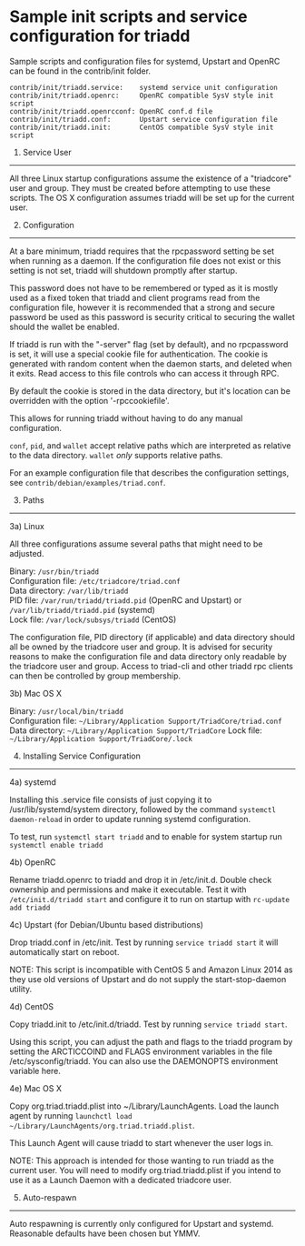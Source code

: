 Sample init scripts and service configuration for triadd
==========================================================

Sample scripts and configuration files for systemd, Upstart and OpenRC
can be found in the contrib/init folder.

    contrib/init/triadd.service:    systemd service unit configuration
    contrib/init/triadd.openrc:     OpenRC compatible SysV style init script
    contrib/init/triadd.openrcconf: OpenRC conf.d file
    contrib/init/triadd.conf:       Upstart service configuration file
    contrib/init/triadd.init:       CentOS compatible SysV style init script

1. Service User
---------------------------------

All three Linux startup configurations assume the existence of a "triadcore" user
and group.  They must be created before attempting to use these scripts.
The OS X configuration assumes triadd will be set up for the current user.

2. Configuration
---------------------------------

At a bare minimum, triadd requires that the rpcpassword setting be set
when running as a daemon.  If the configuration file does not exist or this
setting is not set, triadd will shutdown promptly after startup.

This password does not have to be remembered or typed as it is mostly used
as a fixed token that triadd and client programs read from the configuration
file, however it is recommended that a strong and secure password be used
as this password is security critical to securing the wallet should the
wallet be enabled.

If triadd is run with the "-server" flag (set by default), and no rpcpassword is set,
it will use a special cookie file for authentication. The cookie is generated with random
content when the daemon starts, and deleted when it exits. Read access to this file
controls who can access it through RPC.

By default the cookie is stored in the data directory, but it's location can be overridden
with the option '-rpccookiefile'.

This allows for running triadd without having to do any manual configuration.

`conf`, `pid`, and `wallet` accept relative paths which are interpreted as
relative to the data directory. `wallet` *only* supports relative paths.

For an example configuration file that describes the configuration settings,
see `contrib/debian/examples/triad.conf`.

3. Paths
---------------------------------

3a) Linux

All three configurations assume several paths that might need to be adjusted.

Binary:              `/usr/bin/triadd`  
Configuration file:  `/etc/triadcore/triad.conf`  
Data directory:      `/var/lib/triadd`  
PID file:            `/var/run/triadd/triadd.pid` (OpenRC and Upstart) or `/var/lib/triadd/triadd.pid` (systemd)  
Lock file:           `/var/lock/subsys/triadd` (CentOS)  

The configuration file, PID directory (if applicable) and data directory
should all be owned by the triadcore user and group.  It is advised for security
reasons to make the configuration file and data directory only readable by the
triadcore user and group.  Access to triad-cli and other triadd rpc clients
can then be controlled by group membership.

3b) Mac OS X

Binary:              `/usr/local/bin/triadd`  
Configuration file:  `~/Library/Application Support/TriadCore/triad.conf`  
Data directory:      `~/Library/Application Support/TriadCore`
Lock file:           `~/Library/Application Support/TriadCore/.lock`

4. Installing Service Configuration
-----------------------------------

4a) systemd

Installing this .service file consists of just copying it to
/usr/lib/systemd/system directory, followed by the command
`systemctl daemon-reload` in order to update running systemd configuration.

To test, run `systemctl start triadd` and to enable for system startup run
`systemctl enable triadd`

4b) OpenRC

Rename triadd.openrc to triadd and drop it in /etc/init.d.  Double
check ownership and permissions and make it executable.  Test it with
`/etc/init.d/triadd start` and configure it to run on startup with
`rc-update add triadd`

4c) Upstart (for Debian/Ubuntu based distributions)

Drop triadd.conf in /etc/init.  Test by running `service triadd start`
it will automatically start on reboot.

NOTE: This script is incompatible with CentOS 5 and Amazon Linux 2014 as they
use old versions of Upstart and do not supply the start-stop-daemon utility.

4d) CentOS

Copy triadd.init to /etc/init.d/triadd. Test by running `service triadd start`.

Using this script, you can adjust the path and flags to the triadd program by
setting the ARCTICCOIND and FLAGS environment variables in the file
/etc/sysconfig/triadd. You can also use the DAEMONOPTS environment variable here.

4e) Mac OS X

Copy org.triad.triadd.plist into ~/Library/LaunchAgents. Load the launch agent by
running `launchctl load ~/Library/LaunchAgents/org.triad.triadd.plist`.

This Launch Agent will cause triadd to start whenever the user logs in.

NOTE: This approach is intended for those wanting to run triadd as the current user.
You will need to modify org.triad.triadd.plist if you intend to use it as a
Launch Daemon with a dedicated triadcore user.

5. Auto-respawn
-----------------------------------

Auto respawning is currently only configured for Upstart and systemd.
Reasonable defaults have been chosen but YMMV.

